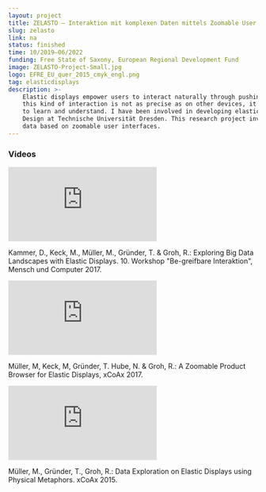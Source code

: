```yaml
---
layout: project
title: ZELASTO – Interaktion mit komplexen Daten mittels Zoomable User Interfaces auf Elastischen Oberflächen
slug: zelasto
link: na
status: finished
time: 10/2019–06/2022
funding: Free State of Saxony, European Regional Development Fund
image: ZELASTO-Project-Small.jpg
logo: EFRE_EU_quer_2015_cmyk_engl.png
tag: elasticdisplays
description: >-
    Elastic displays empower users to interact naturally through pushing and pulling, folding and twisting. While
    this kind of interaction is not as precise as on other devices, it utilizes interaction metaphors which are easy
    to learn and understand. I have been involved in developing elastic displays since 2012 at the Chair of Media
    Design at Technische Universität Dresden. This research project investigates application scenarios involving complex
    data based on zoomable user interfaces.
---
```

<div class="offset3 col9">
    <h3>Videos</h3>
</div>

<div class="offset3 col3">
    <div class="iframe-container">
        <iframe src="https://www.youtube.com/embed/DGWD3ZlLgXc" title="YouTube video player" frameborder="0"
            allow="accelerometer; autoplay; clipboard-write; encrypted-media; gyroscope; picture-in-picture"
            allowfullscreen></iframe>
    </div>
    <div class="line-space">
        <p class="small">
        Kammer, D., Keck, M., Müller, M., Gründer, T. & Groh, R.: Exploring Big Data Landscapes with Elastic
        Displays. 10. Workshop "Be-greifbare Interaktion", Mensch und Computer 2017.
    </p>
    </div>
</div>
<div class="col3 left-padding">
    <div class="iframe-container">
        <iframe src="https://www.youtube.com/embed/QWnh8-_k3pQ" title="YouTube video player" frameborder="0"
            allow="accelerometer; autoplay; clipboard-write; encrypted-media; gyroscope; picture-in-picture"
            allowfullscreen></iframe>
    </div>
    <div class="line-space">
    <p class="small">
        Müller, M, Keck, M, Gründer, T. Hube, N. & Groh, R.: A Zoomable Product Browser for Elastic Displays, xCoAx
        2017.
    </p>    
    </div>
</div>
<div class="col3 left-padding bottom-padding">
    <div class="iframe-container">
        <iframe src="https://www.youtube.com/embed/5m3uHXCfaAg" title="YouTube video player" frameborder="0"
            allow="accelerometer; autoplay; clipboard-write; encrypted-media; gyroscope; picture-in-picture"
            allowfullscreen></iframe>
    </div>
    <div class="line-space">
        <p class="small">
        Müller, M., Gründer, T., Groh, R.: Data Exploration on Elastic Displays using Physical Metaphors. xCoAx
        2015.
    </p>
    </div>
</div>